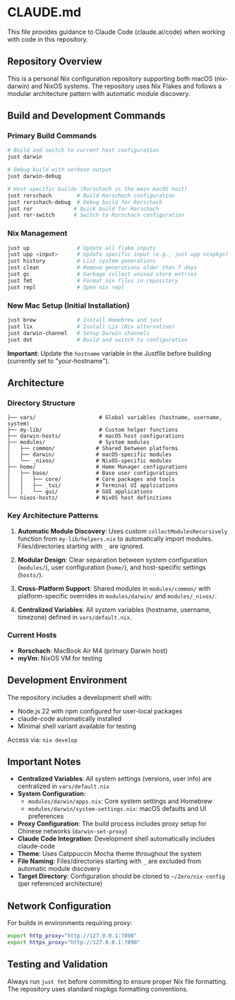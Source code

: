 # CLAUDE.md

This file provides guidance to Claude Code (claude.ai/code) when working with code in this repository.

## Repository Overview

This is a personal Nix configuration repository supporting both macOS (nix-darwin) and NixOS systems. The repository uses Nix Flakes and follows a modular architecture pattern with automatic module discovery.

## Build and Development Commands

### Primary Build Commands
```bash
# Build and switch to current host configuration
just darwin

# Debug build with verbose output
just darwin-debug

# Host-specific builds (Rorschach is the main macOS host)
just rorschach        # Build Rorschach configuration
just rorschach-debug  # Debug build for Rorschach
just ror             # Quick build for Rorschach
just ror-switch      # Switch to Rorschach configuration
```

### Nix Management
```bash
just up               # Update all flake inputs
just upp <input>      # Update specific input (e.g., just upp nixpkgs)
just history          # List system generations
just clean            # Remove generations older than 7 days
just gc               # Garbage collect unused store entries
just fmt              # Format nix files in repository
just repl             # Open nix repl
```

### New Mac Setup (Initial Installation)
```bash
just brew             # Install Homebrew and just
just lix              # Install Lix (Nix alternative)
just darwin-channel   # Setup Darwin channels
just dot              # Build and switch to configuration
```

**Important**: Update the `hostname` variable in the Justfile before building (currently set to "your-hostname").

## Architecture

### Directory Structure
```
├── vars/                    # Global variables (hostname, username, system)
├── my-lib/                  # Custom helper functions
├── darwin-hosts/            # macOS host configurations
├── modules/                 # System modules
│   ├── common/             # Shared between platforms
│   ├── darwin/             # macOS-specific modules
│   └── _nixos/             # NixOS-specific modules
├── home/                   # Home Manager configurations
│   ├── base/               # Base user configurations
│   │   ├── core/           # Core packages and tools
│   │   ├── _tui/           # Terminal UI applications
│   │   └── gui/            # GUI applications
└── nixos-hosts/            # NixOS host definitions
```

### Key Architecture Patterns

1. **Automatic Module Discovery**: Uses custom `collectModulesRecursively` function from `my-lib/helpers.nix` to automatically import modules. Files/directories starting with `_` are ignored.

2. **Modular Design**: Clear separation between system configuration (`modules/`), user configuration (`home/`), and host-specific settings (`hosts/`).

3. **Cross-Platform Support**: Shared modules in `modules/common/` with platform-specific overrides in `modules/darwin/` and `modules/_nixos/`.

4. **Centralized Variables**: All system variables (hostname, username, timezone) defined in `vars/default.nix`.

### Current Hosts
- **Rorschach**: MacBook Air M4 (primary Darwin host)
- **myVm**: NixOS VM for testing

## Development Environment

The repository includes a development shell with:
- Node.js 22 with npm configured for user-local packages
- claude-code automatically installed
- Minimal shell variant available for testing

Access via: `nix develop`

## Important Notes

- **Centralized Variables**: All system settings (versions, user info) are centralized in `vars/default.nix`
- **System Configuration**: 
  - `modules/darwin/apps.nix`: Core system settings and Homebrew
  - `modules/darwin/system-settings.nix`: macOS defaults and UI preferences
- **Proxy Configuration**: The build process includes proxy setup for Chinese networks (`darwin-set-proxy`)
- **Claude Code Integration**: Development shell automatically includes claude-code
- **Theme**: Uses Catppuccin Mocha theme throughout the system
- **File Naming**: Files/directories starting with `_` are excluded from automatic module discovery
- **Target Directory**: Configuration should be cloned to `~/Zero/nix-config` (per referenced architecture)

## Network Configuration

For builds in environments requiring proxy:
```bash
export http_proxy="http://127.0.0.1:7890"
export https_proxy="http://127.0.0.1:7890"
```

## Testing and Validation

Always run `just fmt` before committing to ensure proper Nix file formatting. The repository uses standard nixpkgs formatting conventions.